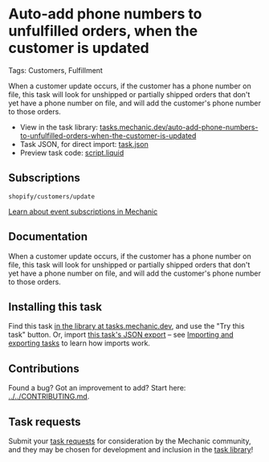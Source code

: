 # Auto-add phone numbers to unfulfilled orders, when the customer is updated

Tags: Customers, Fulfillment

When a customer update occurs, if the customer has a phone number on file, this task will look for unshipped or partially shipped orders that don't yet have a phone number on file, and will add the customer's phone number to those orders.

* View in the task library: [tasks.mechanic.dev/auto-add-phone-numbers-to-unfulfilled-orders-when-the-customer-is-updated](https://tasks.mechanic.dev/auto-add-phone-numbers-to-unfulfilled-orders-when-the-customer-is-updated)
* Task JSON, for direct import: [task.json](../../tasks/auto-add-phone-numbers-to-unfulfilled-orders-when-the-customer-is-updated.json)
* Preview task code: [script.liquid](./script.liquid)

## Subscriptions

```liquid
shopify/customers/update
```

[Learn about event subscriptions in Mechanic](https://learn.mechanic.dev/core/tasks/subscriptions)

## Documentation

When a customer update occurs, if the customer has a phone number on file, this task will look for unshipped or partially shipped orders that don't yet have a phone number on file, and will add the customer's phone number to those orders.

## Installing this task

Find this task [in the library at tasks.mechanic.dev](https://tasks.mechanic.dev/auto-add-phone-numbers-to-unfulfilled-orders-when-the-customer-is-updated), and use the "Try this task" button. Or, import [this task's JSON export](../../tasks/auto-add-phone-numbers-to-unfulfilled-orders-when-the-customer-is-updated.json) – see [Importing and exporting tasks](https://learn.mechanic.dev/core/tasks/import-and-export) to learn how imports work.

## Contributions

Found a bug? Got an improvement to add? Start here: [../../CONTRIBUTING.md](../../CONTRIBUTING.md).

## Task requests

Submit your [task requests](https://mechanic.canny.io/task-requests) for consideration by the Mechanic community, and they may be chosen for development and inclusion in the [task library](https://tasks.mechanic.dev/)!
